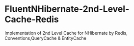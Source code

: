 # FluentNHibernate-2nd-Level-Cache-Redis
Implementation of 2nd Level Cache for NHibernate by Redis, Conventions,QueryCache &amp; EntityCache
